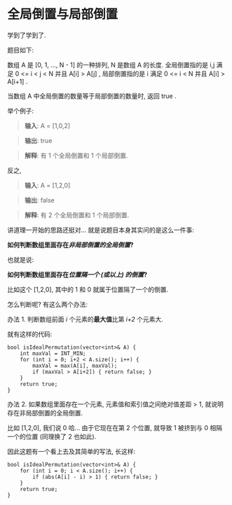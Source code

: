 # 全局倒置与局部倒置

学到了学到了. 

题目如下: 

数组 A 是 [0, 1, ..., N - 1] 的一种排列, N 是数组 A 的长度. 全局倒置指的是 i,j 满足 0 <= i < j < N 并且 A[i] > A[j] , 局部倒置指的是 i 满足 0 <= i < N 并且 A[i] > A[i+1] . 

当数组 A 中全局倒置的数量等于局部倒置的数量时, 返回 true . 

举个例子: 

> **输入**: A = [1,0,2]

> **输出**: true

> **解释**: 有 1 个全局倒置和 1 个局部倒置. 

反之, 

> **输入**: A = [1,2,0]

> **输出**: false

> **解释**: 有 2 个全局倒置和 1 个局部倒置. 

讲道理一开始的思路还挺对... 就是说题目本身其实问的是这么一件事: 

**如何判断数组里面存在*非局部倒置的全局倒置*?**

也就是说: 

**如何判断数组里面存在*位置隔一个 (或以上) 的倒置*?**

比如这个 [1,2,0], 其中的 1 和 0 就属于位置隔了一个的倒置. 

怎么判断呢? 有这么两个办法: 

办法 1. 判断数组前面 *i* 个元素的**最大值**比第 *i+2* 个元素大. 

就有这样的代码: 

```
bool isIdealPermutation(vector<int>& A) {
    int maxVal = INT_MIN;
    for (int i = 0; i+2 < A.size(); i++) {
        maxVal = max(A[i], maxVal);
        if (maxVal > A[i+2]) { return false; }
    }
    return true;
}
```

办法 2. 如果数组里面存在一个元素, 元素值和索引值之间绝对值差距 > 1, 就说明存在非局部倒置的全局倒置. 

比如 [1,2,0], 我们说 0 哈... 由于它现在在第 2 个位置, 就导致 1 被挤到与 0 相隔一个的位置 (同理换了 2 也如此). 

因此这题有一个看上去及其简单的写法, 长这样: 

```
bool isIdealPermutation(vector<int>& A) {
    for (int i = 0; i < A.size(); i++) {
        if (abs(A[i] - i) > 1) { return false; }
    }
    return true;
}
```